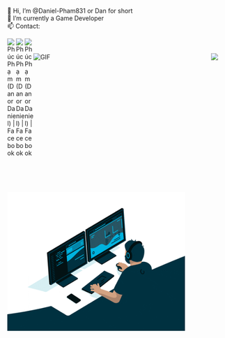 👋 Hi, I’m @Daniel-Pham831 or Dan for short
<br/>👀 I’m currently a Game Developer
<br/>📫 Contact:

<!--END_SECTION:waka-->
<a href="https://www.facebook.com/horizon.pisces/">
  <img align="left" width="20px" alt="Phúc Phạm (Dan or Daniel) | Facebook" src="https://img.icons8.com/doodle/48/000000/facebook-new.png"/>
</a>

<a href="https://www.youtube.com/channel/UCvrv5d9RL2aJFzRdoryjY8g">
  <img align="left" width="20px" alt="Phúc Phạm (Dan or Daniel) | Facebook" src="https://img.icons8.com/fluency/344/youtube-play.png"/>
</a>

<a href="phamphuc0603@gmail.com">
  <img align="left" width="20px" alt="Phúc Phạm (Dan or Daniel) | Facebook" src="https://img.icons8.com/color/344/gmail-new.png"/>
</a>



<br />
<br />


  <img src="https://github-readme-stats.vercel.app/api?username=Daniel-Pham831&show_icons=true&theme=radical&include_all_commits=true&count_private=true">


<img align="left" alt="GIF" src="https://github.com/Gapur/Gapur/blob/master/coding.gif?raw=true" width="408" height="318" />
<img align="left" alt="GIF" src="https://github.com/Daniel-Pham831/Daniel-Pham831/blob/main/giphy.gif?raw=true" width="408" height="318" />
